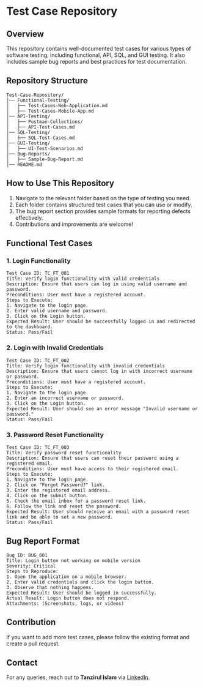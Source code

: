 # Test Case Repository

## Overview
This repository contains well-documented test cases for various types of software testing, including functional, API, SQL, and GUI testing. It also includes sample bug reports and best practices for test documentation.

## Repository Structure
```
Test-Case-Repository/
│── Functional-Testing/
│   ├── Test-Cases-Web-Application.md
│   ├── Test-Cases-Mobile-App.md
│── API-Testing/
│   ├── Postman-Collections/
│   ├── API-Test-Cases.md
│── SQL-Testing/
│   ├── SQL-Test-Cases.md
│── GUI-Testing/
│   ├── UI-Test-Scenarios.md
│── Bug-Reports/
│   ├── Sample-Bug-Report.md
│── README.md
```

## How to Use This Repository
1. Navigate to the relevant folder based on the type of testing you need.
2. Each folder contains structured test cases that you can use or modify.
3. The bug report section provides sample formats for reporting defects effectively.
4. Contributions and improvements are welcome!

## Functional Test Cases

### **1. Login Functionality**
```
Test Case ID: TC_FT_001
Title: Verify login functionality with valid credentials
Description: Ensure that users can log in using valid username and password.
Preconditions: User must have a registered account.
Steps to Execute:
1. Navigate to the login page.
2. Enter valid username and password.
3. Click on the Login button.
Expected Result: User should be successfully logged in and redirected to the dashboard.
Status: Pass/Fail
```

### **2. Login with Invalid Credentials**
```
Test Case ID: TC_FT_002
Title: Verify login functionality with invalid credentials
Description: Ensure that users cannot log in with incorrect username or password.
Preconditions: User must have a registered account.
Steps to Execute:
1. Navigate to the login page.
2. Enter an incorrect username or password.
3. Click on the Login button.
Expected Result: User should see an error message "Invalid username or password."
Status: Pass/Fail
```

### **3. Password Reset Functionality**
```
Test Case ID: TC_FT_003
Title: Verify password reset functionality
Description: Ensure that users can reset their password using a registered email.
Preconditions: User must have access to their registered email.
Steps to Execute:
1. Navigate to the login page.
2. Click on "Forgot Password?" link.
3. Enter the registered email address.
4. Click on the submit button.
5. Check the email inbox for a password reset link.
6. Follow the link and reset the password.
Expected Result: User should receive an email with a password reset link and be able to set a new password.
Status: Pass/Fail
```

## Bug Report Format
```
Bug ID: BUG_001
Title: Login button not working on mobile version
Severity: Critical
Steps to Reproduce:
1. Open the application on a mobile browser.
2. Enter valid credentials and click the login button.
3. Observe that nothing happens.
Expected Result: User should be logged in successfully.
Actual Result: Login button does not respond.
Attachments: (Screenshots, logs, or videos)
```

## Contribution
If you want to add more test cases, please follow the existing format and create a pull request.

## Contact
For any queries, reach out to **Tanzirul Islam** via [LinkedIn](https://LinkedIn.com/in/tanzirulshafin).

